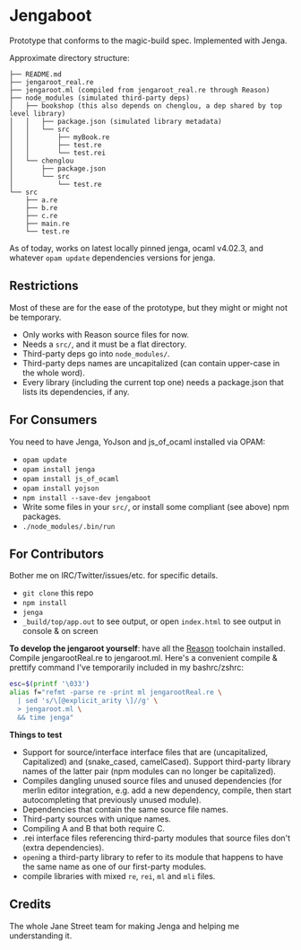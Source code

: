 # Jengaboot

Prototype that conforms to the magic-build spec. Implemented with Jenga.

Approximate directory structure:

```
├── README.md
├── jengaroot_real.re
├── jengaroot.ml (compiled from jengaroot_real.re through Reason)
├── node_modules (simulated third-party deps)
│   ├── bookshop (this also depends on chenglou, a dep shared by top level library)
│   │   ├── package.json (simulated library metadata)
│   │   └── src
│   │       ├── myBook.re
│   │       ├── test.re
│   │       └── test.rei
│   └── chenglou
│       ├── package.json
│       └── src
│           └── test.re
└── src
    ├── a.re
    ├── b.re
    ├── c.re
    ├── main.re
    └── test.re
```

As of today, works on latest locally pinned jenga, ocaml v4.02.3, and whatever `opam update` dependencies versions for jenga.

## Restrictions
Most of these are for the ease of the prototype, but they might or might not be temporary.

- Only works with Reason source files for now.
- Needs a `src/`, and it must be a flat directory.
- Third-party deps go into `node_modules/`.
- Third-party deps names are uncapitalized (can contain upper-case in the whole word).
- Every library (including the current top one) needs a package.json that lists its dependencies, if any.

## For Consumers

You need to have Jenga, YoJson and js_of_ocaml installed via OPAM:
- `opam update`
- `opam install jenga`
- `opam install js_of_ocaml`
- `opam install yojson`
- `npm install --save-dev jengaboot`
- Write some files in your `src/`, or install some compliant (see above) npm packages.
- `./node_modules/.bin/run`


## For Contributors
Bother me on IRC/Twitter/issues/etc. for specific details.

- `git clone` this repo
- `npm install`
- `jenga`
- `_build/top/app.out` to see output, or open `index.html` to see output in console & on screen

**To develop the jengaroot yourself**: have all the [Reason](https://github.com/facebook/reason) toolchain installed. Compile jengarootReal.re to jengaroot.ml. Here's a convenient compile & prettify command I've temporarily included in my bashrc/zshrc:

```sh
esc=$(printf '\033')
alias f="refmt -parse re -print ml jengarootReal.re \
  | sed 's/\[@explicit_arity \]//g' \
  > jengaroot.ml \
  && time jenga"
```

**Things to test**
- Support for source/interface interface files that are (uncapitalized, Capitalized) and (snake_cased, camelCased). Support third-party library names of the latter pair (npm modules can no longer be capitalized).
- Compiles dangling unused source files and unused dependencies (for merlin editor integration, e.g. add a new dependency, compile, then start autocompleting that previously unused module).
- Dependencies that contain the same source file names.
- Third-party sources with unique names.
- Compiling A and B that both require C.
- .rei interface files referencing third-party modules that source files don't (extra dependencies).
- `open`ing a third-party library to refer to its module that happens to have the same name as one of our first-party modules.
- compile libraries with mixed `re`, `rei`, `ml` and `mli` files.

## Credits
The whole Jane Street team for making Jenga and helping me understanding it.

